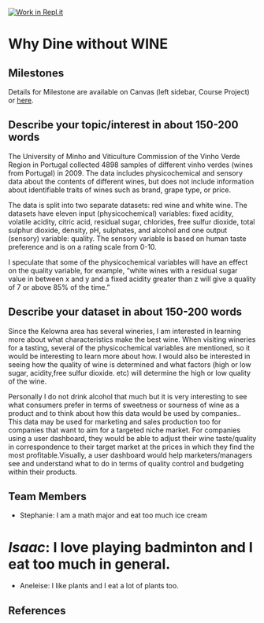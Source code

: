 [![Work in Repl.it](https://classroom.github.com/assets/work-in-replit-14baed9a392b3a25080506f3b7b6d57f295ec2978f6f33ec97e36a161684cbe9.svg)](https://classroom.github.com/online_ide?assignment_repo_id=311654&assignment_repo_type=GroupAssignmentRepo)
# Why Dine without WINE

## Milestones

Details for Milestone are available on Canvas (left sidebar, Course Project) or [here](https://firas.moosvi.com/courses/data301/project/milestone01.html).

## Describe your topic/interest in about 150-200 words
The University of Minho and Viticulture Commission of the Vinho Verde Region in Portugal collected 4898 samples of different vinho verdes (wines from Portugal) in 2009. The data includes physicochemical and sensory data about the contents of different wines, but does not include information about identifiable traits of wines such as brand, grape type, or price. 
 
The data is split into two separate datasets: red wine and white wine. The datasets have eleven input (physicochemical) variables: fixed acidity, volatile acidity, citric acid, residual sugar, chlorides, free sulfur dioxide, total sulphur dioxide, density, pH, sulphates, and alcohol and one output (sensory) variable: quality. The sensory variable is based on human taste preference and is on a rating scale from 0-10. 
 
I speculate that some of the physicochemical variables will have an effect on the quality variable, for example, “white wines with a residual sugar value in between x and y and a fixed acidity greater than z will give a quality of 7 or above 85% of the time.”


## Describe your dataset in about 150-200 words

Since the Kelowna area has several wineries, I am interested in learning more about what characteristics make the best wine. When visiting wineries for a tasting, several of the physicochemical variables are mentioned, so it would be interesting to learn more about how. I would also be interested in seeing how the quality of wine is determined and what factors (high or low sugar, acidity,free sulfur dioxide. etc) will determine the high or low quality of the wine.  

Personally I do not drink alcohol that much but it is very interesting to see what consumers prefer in terms of sweetness or sourness of wine as a product and to think about how this data would be used by companies.. This data may be used for marketing and sales production too for companies that want to aim for a targeted niche market. For companies using a user dashboard, they would be able to adjust their wine taste/quality in correspondence to their target market at the prices in which they find the most profitable.Visually, a user dashboard would help marketers/managers see and understand what to do in terms of quality control and budgeting within their products.


## Team Members

- Stephanie: I am a math major and eat too much ice cream
# *Isaac*: I **love** playing badminton and I eat too much in general. 
- Aneleise: I like plants and I eat a lot of plants too.

## References


